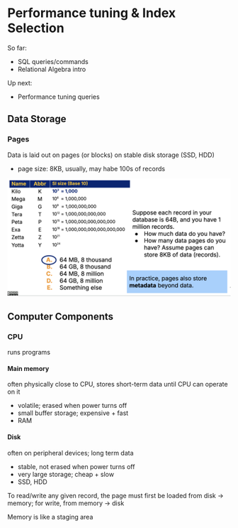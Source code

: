 # Performance tuning & Index Selection

So far:

- SQL queries/commands
- Relational Algebra intro

Up next:

- Performance tuning queries

## Data Storage

### Pages

Data is laid out on pages (or blocks) on stable disk storage (SSD, HDD)

- page size: 8KB, usually, may habe 100s of records

![alt](../img/pages.png)

## Computer Components

### CPU

runs programs

#### Main memory

often physically close to CPU, stores short-term data until CPU can operate on it

- volatile; erased when power turns off
- small buffer storage; expensive + fast
- RAM

#### Disk

often on peripheral devices; long term data

- stable, not erased when power turns off
- very large storage; cheap + slow
- SSD, HDD

To read/write any given record, the page must first be loaded from disk -> memory; for write, from memory -> disk

Memory is like a staging area

